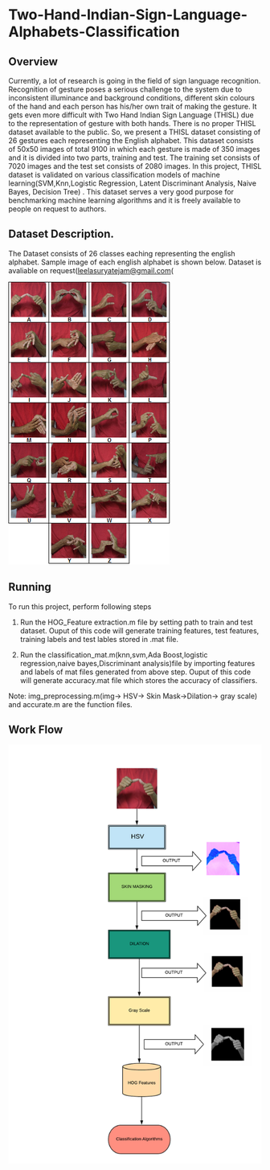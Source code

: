# Two-Hand-Indian-Sign-Language-Alphabets-Classification

## Overview

Currently, a lot of research is going in the field of sign language recognition. Recognition of gesture poses a serious challenge to the system due to inconsistent illuminance and background conditions, different skin colours of the hand and each person has his/her own trait of making the gesture. It gets even more difficult with Two Hand Indian Sign Language (THISL) due to the representation of gesture with both hands. There is no proper THISL dataset available to the public. So, we present a THISL dataset consisting of 26 gestures each representing the English alphabet. This dataset consists of 50x50 images of total 9100 in which each gesture is made of 350 images and it is divided into two parts, training and test. The training set consists of 7020 images and the test set consists of 2080 images. In this project, THISL dataset is validated on various classification models of machine learning(SVM,Knn,Logistic Regression, Latent Discriminant Analysis, Naive Bayes, Decision Tree)  . This dataset serves a very good purpose for benchmarking machine learning algorithms and it is freely available to people on request to authors.


## Dataset Description.

The Dataset consists of 26 classes eaching representing the english alphabet. Sample image of each english alphabet is shown below.
Dataset is avaliable on request(leelasuryatejam@gmail.com(

<img src = "handcollage.png">

## Running 
To run this project, perform following steps

1. Run the HOG_Feature extraction.m file by setting path to train and test dataset. Ouput of this code will generate training features, test features, training labels and test lables stored in .mat file.

2. Run the classification_mat.m(knn,svm,Ada Boost,logistic regression,naive bayes,Discriminant analysis)file by importing features and labels of mat files generated from above step. Ouput of this code will generate accuracy.mat file which stores the accuracy of classifiers. 

Note: img_preprocessing.m(img-> HSV-> Skin Mask->Dilation-> gray scale) and accurate.m are the function files.

## Work Flow

<img src = "Flow chart.png">
